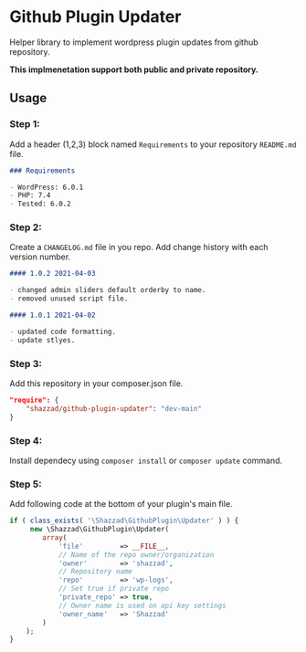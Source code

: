 # Github Plugin Updater

Helper library to implement wordpress plugin updates from github repository.

**This implmenetation support both public and private repository.**

## Usage

### Step 1:

Add a header (1,2,3) block named `Requirements` to your repository `README.md` file.

```md
### Requirements

- WordPress: 6.0.1
- PHP: 7.4
- Tested: 6.0.2
```

### Step 2:

Create a `CHANGELOG.md` file in you repo. Add change history with each version number.

```md
#### 1.0.2 2021-04-03

- changed admin sliders default orderby to name.
- removed unused script file.

#### 1.0.1 2021-04-02

- updated code formatting.
- update stlyes.
```

### Step 3:

Add this repository in your composer.json file.

```json
"require": {
    "shazzad/github-plugin-updater": "dev-main"
}
```

### Step 4:

Install dependecy using `composer install` or `composer update` command.

### Step 5:

Add following code at the bottom of your plugin's main file.

```php
if ( class_exists( '\Shazzad\GithubPlugin\Updater' ) ) {
     new \Shazzad\GithubPlugin\Updater(
        array(
            'file'         => __FILE__,
            // Name of the repo owner/organization
            'owner'        => 'shazzad',
            // Repository name
            'repo'         => 'wp-logs',
            // Set true if private repo
            'private_repo' => true,
            // Owner name is used on api key settings
            'owner_name'   => 'Shazzad'
        )
    );
}
```

